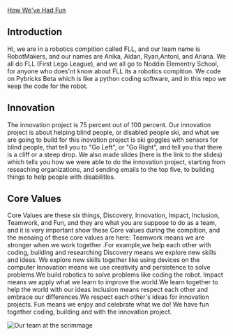 [How We've Had Fun](Fun-Things.md)

## Introduction

Hi, we are in a robotics compition called FLL, and our team name is RobotMakers, and our names are Anika, Aidan, Ryan,Antoni, and Ariana. We all do FLL (First Lego League), and we all go to Noddin Elementry School, for anyone who does'nt know about FLL its a robotics compition. We code on Pybricks Beta which is like a python coding software, and in this repo we keep the code for the robot.

## Innovation

The innovation project is 75 percent out of 100 percent. Our innovation project is about helping blind people, or disabled people ski, and what we are going to build for this inovation project is ski goggles with sensors for blind people, that tell you to "Go Left", or "Go Right", and tell you that there is a cliff or a steep drop. We also made slides (here is the link to the slides) which tells you how we were able to do the innovation project, starting from reseaching organizations, and sending emails to the top five, to building things to help people with disabilitles.

## Core Values

Core Values are these six things, Discovery, Innovation, Impact, Inclusion, Teamwork, and Fun, and they are what you are suppose to do as a team, and it is very important show these Core values during the compition, and the menaing of these core values are here: Teamwork means we are stronger when we work together .For example,we help each other with coding, building and researching Discovery means we explore new skills and ideas. We explore new skills together like using devices on the computer Innovation means we use creativity and persistence to solve problems.We build robotics to solve problems like coding the robot. Impact means we apply what we learn to improve the world.We learn together to help the world with our ideas Inclusion means respect each other and embrace our differences.We respect each other's ideas for innovation projects. Fun means we enjoy and celebrate what we do! We have fun together coding, building and with the innovation project.

![Our team at the scrimmage](https://drive.google.com/uc?export=view&id=19FzbHOy3OIH4JUkiMoLXOp3r7Wb1ECbq)
